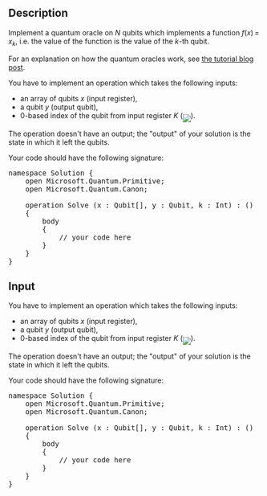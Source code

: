 ## Description

<div><p>Implement a quantum oracle on <span class="tex-span"><i>N</i></span> qubits which implements a function <span class="tex-span"><i>f</i>(<i>x</i>) = <i>x</i><sub class="lower-index"><i>k</i></sub></span>, i.e. the value of the function is the value of the <span class="tex-span"><i>k</i></span>-th qubit.</p><p>For an explanation on how the quantum oracles work, see <a href="https://codeforces.com/blog/entry/60319">the tutorial blog post</a>.</p></div><div class="input-specification"><p>You have to implement an operation which takes the following inputs:</p><ul><li> an array of qubits <span class="tex-span"><i>x</i></span> (input register),</li><li> a qubit <span class="tex-span"><i>y</i></span> (output qubit),</li><li> 0-based index of the qubit from input register <span class="tex-span"><i>K</i></span> (<img align="middle" class="tex-formula" src="file://IDOZcduY.png" style="max-width: 100.0%;max-height: 100.0%;">).</li></ul><p>The operation doesn't have an output; the "output" of your solution is the state in which it left the qubits.</p><p>Your code should have the following signature:</p><pre class="verbatim">namespace Solution {<br>    open Microsoft.Quantum.Primitive;<br>    open Microsoft.Quantum.Canon;<br><br>    operation Solve (x : Qubit[], y : Qubit, k : Int) : ()<br>    {<br>        body<br>        {<br>            // your code here<br>        }<br>    }<br>}</pre></div>

## Input

<p>You have to implement an operation which takes the following inputs:</p><ul><li> an array of qubits <span class="tex-span"><i>x</i></span> (input register),</li><li> a qubit <span class="tex-span"><i>y</i></span> (output qubit),</li><li> 0-based index of the qubit from input register <span class="tex-span"><i>K</i></span> (<img align="middle" class="tex-formula" src="file://IDOZcduY.png" style="max-width: 100.0%;max-height: 100.0%;">).</li></ul><p>The operation doesn't have an output; the "output" of your solution is the state in which it left the qubits.</p><p>Your code should have the following signature:</p><pre class="verbatim">namespace Solution {<br>    open Microsoft.Quantum.Primitive;<br>    open Microsoft.Quantum.Canon;<br><br>    operation Solve (x : Qubit[], y : Qubit, k : Int) : ()<br>    {<br>        body<br>        {<br>            // your code here<br>        }<br>    }<br>}</pre>
